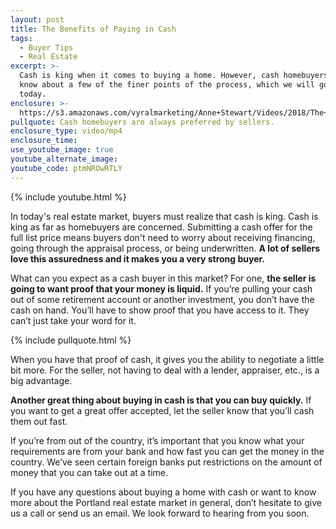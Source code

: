 ```yaml
---
layout: post
title: The Benefits of Paying in Cash
tags:
  - Buyer Tips
  - Real Estate
excerpt: >-
  Cash is king when it comes to buying a home. However, cash homebuyers should
  know about a few of the finer points of the process, which we will go over
  today.
enclosure: >-
  https://s3.amazonaws.com/vyralmarketing/Anne+Stewart/Videos/2018/The+Benefits+Of+Paying+In+Cash+-+Portland+Real+Estate+Agent.mp4
pullquote: Cash homebuyers are always preferred by sellers.
enclosure_type: video/mp4
enclosure_time:
use_youtube_image: true
youtube_alternate_image:
youtube_code: ptmNROwRTLY
---
```


{% include youtube.html %}

In today's real estate market, buyers must realize that cash is king. Cash is king as far as homebuyers are concerned. Submitting a cash offer for the full list price means buyers don't need to worry about receiving financing, going through the appraisal process, or being underwritten. **A lot of sellers love this assuredness and it makes you a very strong buyer.**

What can you expect as a cash buyer in this market? For one, **the seller is going to want proof that your money is liquid.** If you’re pulling your cash out of some retirement account or another investment, you don’t have the cash on hand. You’ll have to show proof that you have access to it. They can’t just take your word for it.

{% include pullquote.html %}

When you have that proof of cash, it gives you the ability to negotiate a little bit more. For the seller, not having to deal with a lender, appraiser, etc., is a big advantage.

**Another great thing about buying in cash is that you can buy quickly.** If you want to get a great offer accepted, let the seller know that you’ll cash them out fast.

If you’re from out of the country, it’s important that you know what your requirements are from your bank and how fast you can get the money in the country. We’ve seen certain foreign banks put restrictions on the amount of money that you can take out at a time.

If you have any questions about buying a home with cash or want to know more about the Portland real estate market in general, don’t hesitate to give us a call or send us an email. We look forward to hearing from you soon.
